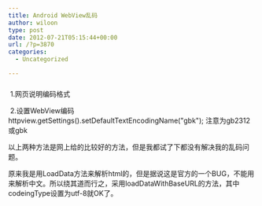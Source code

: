 ```yaml
---
title: Android WebView乱码
author: wiloon
type: post
date: 2012-07-21T05:15:44+00:00
url: /?p=3870
categories:
  - Uncategorized

---
```

### 

<div id="article_content">
   1.网页说明编码格式 <meta http-equiv="Content-Type" content="text/html;charset=gb2312"> 
  
  <p dir="ltr">
     2.设置WebView编码
      httpview.getSettings().setDefaultTextEncodingName("gbk");
 注意为gb2312或gbk
  
  
  <p dir="ltr">
    以上两种方法是网上给的比较好的方法，但是我都试了下都没有解决我的乱码问题。
  
  
  <p dir="ltr">
    原来我是用LoadData方法来解析html的，但是据说这是官方的一个BUG，不能用来解析中文。所以绕其道而行之，采用loadDataWithBaseURL的方法，其中codeingType设置为utf-8就OK了。
  
